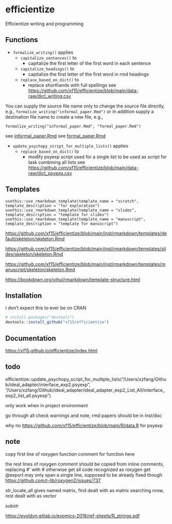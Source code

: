 
<!-- README.md is generated from README.Rmd. Please edit that file -->

# efficientize

Efficientize writing and programming

## Functions

-   `formalize_writing()` applies
    -   `capitalize_sentences()` to
        -   capitalize the first letter of the first word in each
            sentence
    -   `capitalize_headings()` to
        -   capitalize the first letter of the first word in rmd
            headings
    -   `replace_based_on_dict()` to
        -   replace shorthands with full spellings see
            <https://github.com/xf15/efficientize/blob/main/data-raw/dict_writing.csv>

You can supply the source file name only to change the source file
directly, e.g., `formalize_writing("informal_paper.Rmd")` or in addition
supply a destination file name to create a new file, e.g.,

    formalize_writing("informal_paper.Rmd", "formal_paper.Rmd")

see
[informal\_paper.Rmd](https://github.com/xf15/efficientize/tree/main/vignettes/informal_paper.Rmd)
see
[formal\_paper.Rmd](https://github.com/xf15/efficientize/tree/main/vignettes/formal_paper.Rmd)

-   `update_psychopy_script_for_multiple_lists()` applies
    -   `replace_based_on_dict()` to
        -   modify psyexp script used for a single list to be used as
            script for task combining all lists see
            <https://github.com/xf15/efficientize/blob/main/data-raw/dict_psyexp.csv>

## Templates

    usethis::use_rmarkdown_template(template_name = "scratch", template_description = "for exploration")
    usethis::use_rmarkdown_template(template_name = "slides", template_description = "template for slides")
    usethis::use_rmarkdown_template(template_name = "manuscript", template_description = "template for manuscript")

<https://github.com/xf15/efficientize/blob/main/inst/rmarkdown/templates/default/skeleton/skeleton.Rmd>

<https://github.com/xf15/efficientize/blob/main/inst/rmarkdown/templates/slides/skeleton/skeleton.Rmd>

<https://github.com/xf15/efficientize/blob/main/inst/rmarkdown/templates/manuscript/skeleton/skeleton.Rmd>

<https://bookdown.org/yihui/rmarkdown/template-structure.html>

## Installation

I don’t expect this to ever be on CRAN

``` r
# install.packages("devtools")
devtools::install_github("xf15/efficientize")
```

## Documentation

<https://xf15.github.io/efficientize/index.html>

## todo

efficientize::update\_psychopy\_script\_for\_multiple\_lists(“/Users/xzfang/Github/ideal\_adapter/interface\_exp2.psyexp”,
“/Users/xzfang/Github/ideal\_adapter/ideal\_adapter\_exp2\_List\_All/interface\_exp2\_list\_all.psyexp”)

only work when in project environment

go through all check warnings and note, rmd papers should be in inst/doc

why no <https://github.com/xf15/efficientize/blob/main/R/data.R> for
psyexp

## note

copy first line of roxygen function comment for function here

the rest lines of roxygen comment should be copied from inline comments,
replacing \#’ with \# otherwise get all code recognized as roxygen get
@export may only span a single line, supposed to be already fixed though
<https://github.com/r-lib/roxygen2/issues/737>

str\_locate\_all gives named matrix, find dealt with as matrix searching
nrow, rest dealt with as vector

substr

<https://evoldyn.gitlab.io/evomics-2018/ref-sheets/R_strings.pdf>
